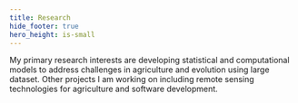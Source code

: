 ```yaml
---
title: Research
hide_footer: true
hero_height: is-small
---
```



My primary research interests are developing statistical and computational models to address challenges in agriculture and evolution using large dataset. Other projects I am working on including remote sensing technologies for agriculture and software development. 

<!--

- Interaction within soil Microbial communities.


- Microbial i
-
- C
-->
